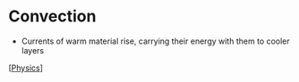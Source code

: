 # Convection

- Currents of warm material rise, carrying their energy with them to cooler layers

[[Physics]]

[//begin]: # "Autogenerated link references for markdown compatibility"
[Physics]: physics "Physics"
[//end]: # "Autogenerated link references"